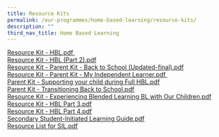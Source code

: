 ```yaml
---
title: Resource Kits
permalink: /our-programmes/home-based-learning/resource-kits/
description: ""
third_nav_title: Home Based Learning
---
```

<p><u><a href="/files/Resource%20Kit%20-%20HBL.pdf">Resource Kit - HBL.pdf</a>&nbsp;<br /><a href="/files/Resource%20Kit%20-%20HBL%20(Part%202).pdf">Resource Kit - HBL (Part 2).pdf</a><br /><a href="/files/Resource%20Kit%20-%20Parent%20Kit%20-%20Back%20to%20School%20(Updated-final).pdf">Resource Kit - Parent Kit - Back to School (Updated-final).pdf</a><br /><a href="/files/Resource%20Kit%20-%20Parent%20Kit%20-%20My%20Independent%20Learner.pdf">Resource Kit - Parent Kit - My Independent Learner.pdf</a>&nbsp;<br /></u><a href="/files/Parent%20Kit%20-%20Supporting%20your%20child%20during%20Full%20HBL.pdf"><u>Parent Kit - Supporting your child during Full HBL.pdf</u></a><br /><u><a href="/files/Parent%20Kit%20-%20Transitioning%20Back%20to%20School.pdf">Parent Kit - Transitioning Back to School.pdf</a><br /><a href="/files/Resource%20Kit%20-%20Experiencing%20Blended%20Learning%20BL%20with%20Our%20Children.pdf">Resource Kit - Experiencing Blended Learning BL with Our Children.pdf</a><br /><a href="/files/Resource%20Kit%20-%20HBL%20Part%203.pdf">Resource Kit - HBL Part 3.pdf</a><br /><a href="/files/Resource%20Kit%20-%20HBL%20Part%204.pdf">Resource Kit - HBL Part 4.pdf</a><br /><a href="/files/3%20Secondary%20Student-Initiated%20Learning%20Guide.pdf">Secondary Student-Initiated Learning Guide.pdf</a><br /><a href="/files/3a%20Resource%20List%20for%20SIL.pdf">Resource List for SIL.pdf</a></u></p>